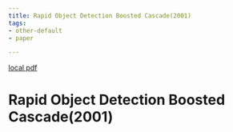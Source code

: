 ```yaml
---
title: Rapid Object Detection Boosted Cascade(2001)
tags:
- other-default
- paper

---
```


[local pdf](../../../pdfs/2001-Rapid-Object-Detection-Boosted-Cascade.pdf)

# Rapid Object Detection Boosted Cascade(2001)
